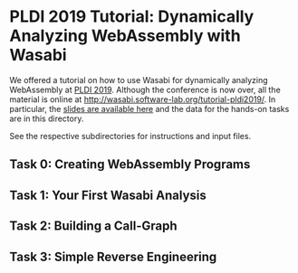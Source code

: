 # PLDI 2019 Tutorial: Dynamically Analyzing WebAssembly with Wasabi

We offered a tutorial on how to use Wasabi for dynamically analyzing WebAssembly at [PLDI 2019](https://conf.researchr.org/home/pldi-2019).
Although the conference is now over, all the material is online at http://wasabi.software-lab.org/tutorial-pldi2019/.
In particular, the [slides are available here](http://wasabi.software-lab.org/wasabi_tutorial_slides.pdf) and the data for the hands-on tasks are in this directory.

See the respective subdirectories for instructions and input files.

## Task 0: Creating WebAssembly Programs

## Task 1: Your First Wasabi Analysis

## Task 2: Building a Call-Graph

## Task 3: Simple Reverse Engineering

